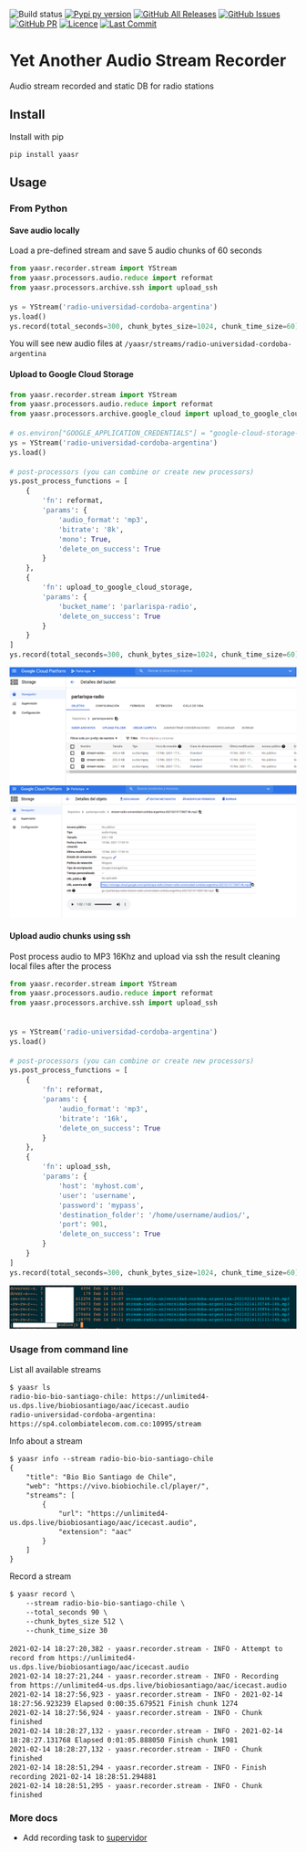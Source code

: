 ![Build status](https://github.com/avdata99/yaasr/workflows/Build/badge.svg?branch=main)
[![Pypi py version](https://img.shields.io/pypi/pyversions/yaasr)](https://pypi.org/project/yaasr/)
[![GitHub All Releases](https://img.shields.io/github/downloads/avdata99/yaasr/total)](https://github.com/avdata99/yaasr/releases)
[![GitHub Issues](https://img.shields.io/github/issues/avdata99/yaasr)](https://github.com/avdata99/yaasr/issues)
[![GitHub PR](https://img.shields.io/github/issues-pr/avdata99/yaasr)](https://github.com/avdata99/yaasr/pulls)
[![Licence](https://img.shields.io/github/license/avdata99/yaasr)](https://github.com/avdata99/yaasr/blob/main/LICENSE)
[![Last Commit](https://img.shields.io/github/last-commit/avdata99/yaasr)](https://github.com/avdata99/yaasr/commits/main)

# Yet Another Audio Stream Recorder

Audio stream recorded and static DB for radio stations

## Install

Install with pip

```
pip install yaasr
```

## Usage

### From Python

#### Save audio locally

Load a pre-defined stream and save 5 audio chunks of 60 seconds

```python
from yaasr.recorder.stream import YStream
from yaasr.processors.audio.reduce import reformat
from yaasr.processors.archive.ssh import upload_ssh

ys = YStream('radio-universidad-cordoba-argentina')
ys.load()
ys.record(total_seconds=300, chunk_bytes_size=1024, chunk_time_size=60)
```

You will see new audio files at `/yaasr/streams/radio-universidad-cordoba-argentina`

#### Upload to Google Cloud Storage

```python
from yaasr.recorder.stream import YStream
from yaasr.processors.audio.reduce import reformat
from yaasr.processors.archive.google_cloud import upload_to_google_cloud_storage

# os.environ["GOOGLE_APPLICATION_CREDENTIALS"] = "google-cloud-storage-credential.json"
ys = YStream('radio-universidad-cordoba-argentina')
ys.load()

# post-processors (you can combine or create new processors)
ys.post_process_functions = [
    {
        'fn': reformat,
        'params': {
            'audio_format': 'mp3',
            'bitrate': '8k',
            'mono': True,
            'delete_on_success': True
        }
    },
    {
        'fn': upload_to_google_cloud_storage,
        'params': {
            'bucket_name': 'parlarispa-radio',
            'delete_on_success': True
        }
    }
]
ys.record(total_seconds=300, chunk_bytes_size=1024, chunk_time_size=60)
```

![google-cloud-storage-list](docs/img/google-cloud-storage-list.png)
![google-cloud-storage-element](docs/img/google-cloud-storage-element.png)

#### Upload audio chunks using ssh

Post process audio to MP3 16Khz and upload via ssh the result cleaning local files after the process

```python
from yaasr.recorder.stream import YStream
from yaasr.processors.audio.reduce import reformat
from yaasr.processors.archive.ssh import upload_ssh


ys = YStream('radio-universidad-cordoba-argentina')
ys.load()

# post-processors (you can combine or create new processors)
ys.post_process_functions = [
    {
        'fn': reformat,
        'params': {
            'audio_format': 'mp3',
            'bitrate': '16k',
            'delete_on_success': True
        }
    },
    {
        'fn': upload_ssh,
        'params': {
            'host': 'myhost.com',
            'user': 'username',
            'password': 'mypass',
            'destination_folder': '/home/username/audios/',
            'port': 901,
            'delete_on_success': True
        }
    }
]
ys.record(total_seconds=300, chunk_bytes_size=1024, chunk_time_size=60)
```

![ssh files](docs/img/sshed.png)

### Usage from command line

List all available streams

```
$ yaasr ls
radio-bio-bio-santiago-chile: https://unlimited4-us.dps.live/biobiosantiago/aac/icecast.audio
radio-universidad-cordoba-argentina: https://sp4.colombiatelecom.com.co:10995/stream
```

Info about a stream

```
$ yaasr info --stream radio-bio-bio-santiago-chile
{
    "title": "Bio Bio Santiago de Chile",
    "web": "https://vivo.biobiochile.cl/player/",
    "streams": [
        {
            "url": "https://unlimited4-us.dps.live/biobiosantiago/aac/icecast.audio",
            "extension": "aac"
        }
    ]
}
```

Record a stream

```
$ yaasr record \
    --stream radio-bio-bio-santiago-chile \
    --total_seconds 90 \
    --chunk_bytes_size 512 \
    --chunk_time_size 30

2021-02-14 18:27:20,382 - yaasr.recorder.stream - INFO - Attempt to record from https://unlimited4-us.dps.live/biobiosantiago/aac/icecast.audio
2021-02-14 18:27:21,244 - yaasr.recorder.stream - INFO - Recording from https://unlimited4-us.dps.live/biobiosantiago/aac/icecast.audio
2021-02-14 18:27:56,923 - yaasr.recorder.stream - INFO - 2021-02-14 18:27:56.923239 Elapsed 0:00:35.679521 Finish chunk 1274
2021-02-14 18:27:56,924 - yaasr.recorder.stream - INFO - Chunk finished
2021-02-14 18:28:27,132 - yaasr.recorder.stream - INFO - 2021-02-14 18:28:27.131768 Elapsed 0:01:05.888050 Finish chunk 1981
2021-02-14 18:28:27,132 - yaasr.recorder.stream - INFO - Chunk finished
2021-02-14 18:28:51,294 - yaasr.recorder.stream - INFO - Finish recording 2021-02-14 18:28:51.294881
2021-02-14 18:28:51,295 - yaasr.recorder.stream - INFO - Chunk finished
```

### More docs

 - Add recording task to [supervidor](docs/run-with-supervisor.md)
